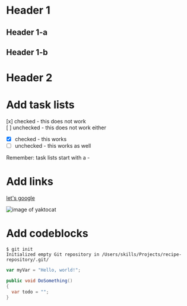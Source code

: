 # Header 1
## Header 1-a
## Header 1-b
# Header 2


# Add task lists
[x] checked - this does not work  
[ ]  unchecked - this does not work either  

- [x] checked - this works
- [ ] unchecked - this works as well

Remember: task lists start with a -


# Add links
[let's google](https://www.google.be/)


![image of yaktocat](https://octodex.github.com/images/yaktocat.png)



# Add codeblocks
```
$ git init
Initialized empty Git repository in /Users/skills/Projects/recipe-repository/.git/
```

``` javascript
var myVar = "Hello, world!";
```

``` csharp
public void DoSomething()
{
  var todo = "";
}
```

